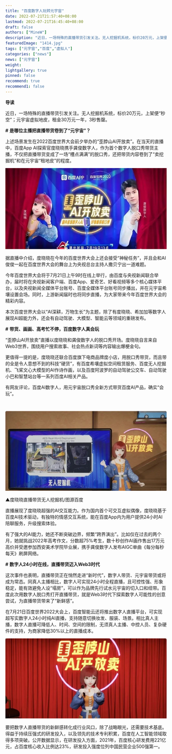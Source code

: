 ```yaml
---
title: "百度数字人玩转元宇宙"
date: 2022-07-21T21:57:40+08:00
lastmod: 2022-07-21T16:45:40+08:00
draft: false
authors: ["MineW"]
description: "近日，一场特殊的直播带货引发关注。无人挖掘机系统，标价20万元，上架便秒空；元宇宙虚拟地皮，租金30万元一年，3秒售罄。"
featuredImage: "1414.jpg"
tags: ["元宇宙","百度","虚拟人"]
categories: ["news"]
news: ["元宇宙"]
weight: 
lightgallery: true
pinned: false
recommend: true
recommend1: false
---
```






**导读**

近日，一场特殊的直播带货引发关注。无人挖掘机系统，标价20万元，上架便“秒空”；元宇宙虚拟地皮，租金30万元一年，3秒售罄。





**#** **是哪位主播把直播带货卷到了“元宇宙”？**





上述场景发生在2022百度世界大会前夕举办的“歪脖山AI开放卖”。在当天的直播中，百度App AI探索官度晓晓携手龚俊数字人，作为首个数字人脱口秀带货主播，不仅把直播带货变成了一场“槽点满满”的脱口秀，还把带货内容卷到了“卖挖掘机”和在元宇宙“租地皮”的程度。

![m2](m2.jpg)





据直播中介绍，度晓晓在今年的百度世界大会上还会接受“神秘任务”，并且会和AI俊俊一起在百度世界大会的舞台上为央视总台主持人撒贝宁出一道难题。



今年百度世界大会将于7月21日上午9时在线上举行，由百度与央视新闻联合举办，届时将在央视新闻客户端、百度App、爱奇艺、好看视频等多个核心媒体平台，以及央视新闻全媒体平台账号、百度全媒体平台账号同步播出，并在元宇宙希壤设置会场。同时，上游新闻届时也将同步直播，为大家带来今年百度世界大会的精彩内容。



本次百度世界大会以“AI深耕，万物生长”为主题，除了有度晓晓、希加加等数字人展现AI超能力外，还会有自动驾驶、大模型、智能云等领域的重磅发布。



**#** **带货、画画、高考忙不停，百度数字人真会玩**





“歪脖山AI开放卖”直播以度晓晓和龚俊数字人的脱口秀开场。度晓晓自言来自Web3世界，围绕用户搜索故事、社会热点新词等内容输出爆梗金句。



更值得一提的是，度晓晓还联合百度旗下电商品牌度小店，用脱口秀带货，而且带的全是令人意想不到的科技“硬货”，有百度希壤虚拟空间租赁服务、百度无人挖掘机、飞桨文心大模型的AI作诗作画，以及百度阿波罗的自动驾驶公交车、自动驾驶小巴和智慧站台等一系列百度AI相关产品。



有网友评论，百度AI数字人，用元宇宙脱口秀全新方式带货百度AI产品，确实“会玩”。

![图片](data:image/gif;base64,iVBORw0KGgoAAAANSUhEUgAAAAEAAAABCAYAAAAfFcSJAAAADUlEQVQImWNgYGBgAAAABQABh6FO1AAAAABJRU5ErkJggg==)





![640](640.jpg)

▲度晓晓直播带货无人挖掘机/图源百度



直播展现了度晓晓超强的AI交互能力。作为国内首个可交互虚拟偶像，度晓晓基于百度AI技术驱动，有独特的情感交互系统，能在百度App内为用户提供24小时AI陪聊服务，升级搜索体验。



有了强大的AI能力，她还不断突破边界，频繁“跨界演出”。比如仅在过去的两个月，她就挑战2022年高考作文，分数超75%考生，数十秒创作AI画作售出17万元高价并受邀参加西安美术学院毕业展，携手龚俊数字人发布AIGC单曲《每分每秒每天》刷屏网络。



**#** **数字人24小时在线，直播带货迈入Web3时代**





这次事件也表明，直播带货正在悄然走进“新时代”，数字人带货、元宇宙带货或将成为常态。同真人主播相比，数字人可实现24小时全程直播，且可控性强、形象稳定，能有效避免人设“塌房”，可以作为品牌先行试水元宇宙的切入口和纽带。百度此次用数字人脱口秀打开直播带货，就是Web3时代下探索数字人可能性的创意尝试，为直播带货带来了“新鲜感”。



在7月21日百度世界2022大会上，百度智能云还将推出数字人直播平台，可实现超写实数字人24小时纯AI直播，支持随意切换妆发、服装、场景。相比真人主播，数字人直播可降低人、时间、空间的限制，无须真人主播、中控人员、复杂硬件的支持，为商家降低30%以上的直播成本。





![m1](m1.jpg)



要把数字人直播带货的新鲜感转化成行业风口，除了战略眼光，还需要技术基底。得益于持续压强式的研发投入，以及领先的技术专利积累，百度在人工智能领域取得多项突破。公开数据显示，在研发投入方面，2021年，百度核心研发费用221亿元，占百度核心收入比例达23%，研发投入强度位列中国民营企业500强第一。